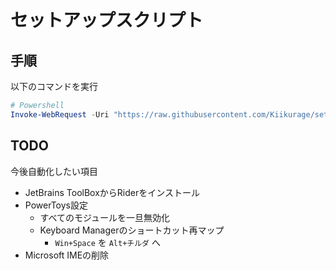 # セットアップスクリプト

## 手順

以下のコマンドを実行

```powershell
# Powershell
Invoke-WebRequest -Uri "https://raw.githubusercontent.com/Kiikurage/setup/refs/heads/master/configuration.dsc.yml" -OutFile "$env:TEMP\config.yml"; winget configure "$env:TEMP\config.yml"
```

## TODO

今後自動化したい項目

- JetBrains ToolBoxからRiderをインストール
- PowerToys設定
    - すべてのモジュールを一旦無効化
    - Keyboard Managerのショートカット再マップ
        - `Win+Space` を `Alt+チルダ` へ
- Microsoft IMEの削除
